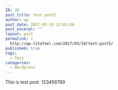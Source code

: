 ```yaml
---
ID: 28
post_title: test post5
author: wp
post_date: 2017-03-19 12:03:56
post_excerpt: ""
layout: post
permalink: >
  http://wp.litefeel.com/2017/03/19/test-post5/
published: true
tags:
  - Test
categories:
  - Wordpress
---
```

This is test post.
123456789